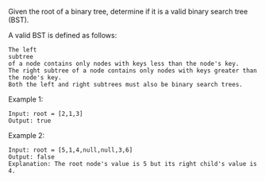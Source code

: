 Given the root of a binary tree, determine if it is a valid binary search tree (BST).

A valid BST is defined as follows:

    The left
    subtree
    of a node contains only nodes with keys less than the node's key.
    The right subtree of a node contains only nodes with keys greater than the node's key.
    Both the left and right subtrees must also be binary search trees.

 

Example 1:

    Input: root = [2,1,3]
    Output: true

Example 2:

    Input: root = [5,1,4,null,null,3,6]
    Output: false
    Explanation: The root node's value is 5 but its right child's value is 4.
